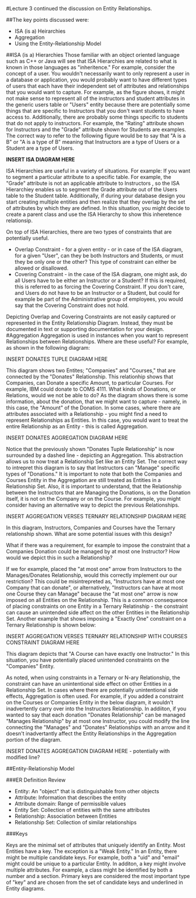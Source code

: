 #Lecture 3 continued the discussion on Entity Relationships.  

##The key points discussed were:

*	ISA (is a) Heirarchies
*	Aggregation
*	Using the Entity-Relationship Model

##ISA (is a) Hierarchies
Those familiar with an object oriented language such as C++ or Java will see that ISA Hierarchies are related to what is known in those languages as "inheritence."
For example, consider the concept of a user.  You wouldn't necessarily want to only represent a user in a database or application, you would probably want to have different types of users that each have their independent set of attributes and relationships that you would want to capture.  For example, as the figure shows, it might not make sense to represent all of  the instructors and student attributes in the generic users table or "Users" entity because there are potentially some things that are specific to Instructors that you don't want students to have access to.  Additionally, there are probably some things specific to students that do not apply to instructors.  For example, the "Rating" attribute shown for Instructors and the "Grade" attribute shown for Students are examples.  The correct way to refer to the following figure would be to say that "A is a B" or "A is a type of B" meaning that Instructors are a type of Users or a Student are a type of Users.

__INSERT ISA DIAGRAM HERE__

ISA Hierarchies are useful in a variety of situations.  For example:
If you want to segment a particular attribute to a specific table.  For example, the "Grade" attribute is not an applicable attribute to Instructors , so the ISA Hierarchiey enables us to segment the Grade attribute out of the Users table to the Student table.
Additionally, if during your database design you start creating multiple entities and then realize that they overlap by the set of attributes by which they are defined.  In this situation, you might decide to create a parent class and use the ISA Hierarchy to show this inheretence relationsip.

On top of ISA Hierarchies, there are two types of constraints that are potentially useful.

*	Overlap Constraint - for a given entity - or in case of the ISA diagram, for a given "User", can they be both Instructors and Students, or must they be only one or the other?  This type of constraint can either be allowed or disallowed.
*	Covering Constraint - in the case of the ISA diagram, one might ask, do all Users have to be either an Instructor or a Student?  If this is required, this is referred to as forcing the Covering Constraint.  If you don't care, and Users do not have to be an Instructor or a Student, but could for example be part of the Administrative group of employees, you would say that the Covering Constraint does not hold.

Depicting Overlap and Covering Constraints are not easily captured or represented in the Entity Relationship Diagram.  Instead, they must be documented in text or supporting documentation for your design.
#Aggregation
Aggregation is used in instances when you want to represent Relationships between Relationships.  Where are these useful?  For example, as shown in the following diagram:

INSERT DONATES TUPLE DIAGRAM HERE

This diagram shows two Entites; "Companies" and "Courses," that are connected by the "Donates" Relationship.  This relationhip shows that Companies, can Donate a specific Amount, to particular Courses.  For example, IBM could donate to COMS 4111.
What kinds of Donations, or Relations, would we not be able to do?  As the diagram shows there is some information, about the donation, that we might want to capture - namely, in this case, the "Amount" of the Donation.  In some cases, where there are attributes associated with a Relationship - you might find a need to represent Relationships as Entities.  In this case, you would want to treat the entire Relationship as an Entity - this is called Aggregation.

INSERT DONATES AGGREGATION DIAGRAM HERE

Notice that the previously shown "Donates Tuple Relationship" is now surrounded by a dashed line - depicting an Aggregation.  This abstraction allows us to now treat a Relationship Set like an Entity Set.
The correct way to intrepret this diagram is to say that Instructors can "Manage" specific types of "Donations."  It is important to note that both the Companies and Courses Entity in the Aggregation are still treated as Entities in a Relationship Set.  Also, it is important to understand, that the Relationship between the Instructors that are Managing the Donations, is on the Donation itself, it is not on the Company or on the Course.
For example,  you might consider having an alternative way to depict the previous Relationships.

INSERT AGGREGATION VERSES TERNARY RELATIONSHIP DIAGRAM HERE

In this diagram, Instructors, Companies and Courses have the Ternary relationship shown.  What are some potential issues with this design?  

What if there was a requirement, for example to impose the constraint that a Companies Donation could be managed by at most one Instructor?  How would we depict this in such a Relationship?

If we for example, placed the "at most one" arrow from Instructors to the Manages/Donates Relationship, would this correctly implement our our restriction?  This could be misintrepreted as, "Instructors have at most one Company that can donate", or alternatively, "Instructors can have at most one Course they can Manage" because the "at most one" arrow is now imposed on all Entities on the Relationship.  This is a common consequence of placing constraints on one Entity in a Ternary Relatinship - the constraint can cause an unintended side affect on the other Entities in the Relationship Set.
Another example that shows imposing a "Exactly One" constraint on a Ternary Relationship is shown below:

INSERT AGGREGATION VERSES TERNARY RELATIONSHIP WITH COURSES CONSTRAINT DIAGRAM HERE

This diagram depicts that "A Course can have exactly one Instructor."  In this situation, you have potentially placed unintended constraints on the "Companies" Entity.  

As noted, when using constraints in a Ternary or N-ary Relationship, the constraint can have an unintentional side effect on other Entities in a Relationship Set.  In cases where there are potentially unintentional side effects, Aggregation is often used.
For example, if you added a constraint on the Courses or Companies Entity in the below diagram, it wouldn't inadvertently carry over into the Instructors Relationship.  In addiiton, if you wanted to say that each donation "Donates Relationship" can be managed "Manages Relationship" by at most one Instructor, you could modify the line connecting the "Manages" and "Donates" Relationships with an arrow and it doesn't inadvertantly affect the Entity Relationships in the Aggregation portion of the diagram.

INSERT DONATES AGGREGATION DIAGRAM HERE - potentially with modified line?

##Entity-Relationship Model

###ER Definition Review

*	Entity: An "object" that is distinguishable from other objects
*	Attribute: Information that describes the entity
*	Attribute domain: Range of permissible values
*	Entity Set: Collection of entities with the same attributes
*	Relationship: Association between Entities
*	Relationship Set: Collection of similar relationships

###Keys

Keys are the minimal set of attributes that uniquely identify an Entity.  Most Entities have a key.  The exception is a "Weak Entity." In an Entity, there might be multiple candidate keys.  For example, both a "uid" and "email" might could be unique to a particular Entity.  In additon, a key might involve multiple attributes.  For example, a class might be identified by both a number and a section.  Primary keys are considered the most important type of "key" and are chosen from the set of candidate keys and underlined in Entity diagrams.
